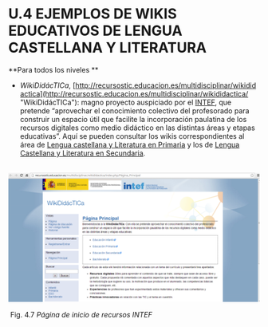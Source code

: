 # U.4 EJEMPLOS DE WIKIS EDUCATIVOS DE LENGUA CASTELLANA Y LITERATURA

**Para todos los niveles **

*   _WikiDidácTICa_, [http://recursostic.educacion.es/multidisciplinar/wikididactica](http://recursostic.educacion.es/multidisciplinar/wikididactica/ "WikiDidácTICa"): magno proyecto auspiciado por el [INTEF](http://www.ite.educacion.es/es/intef "INTEF - Instituto Nacional de Tecnologías Educativas y de Formación del Profesorado"), que pretende “aprovechar el conocimiento colectivo del profesorado para construir un espacio útil que facilite la incorporación paulatina de los recursos digitales como medio didáctico en las distintas áreas y etapas educativas”. Aquí se pueden consultar los wikis correspondientes al área de [Lengua castellana y Literatura en Primaria](http://recursostic.educacion.es/multidisciplinar/wikididactica/index.php/Categor%C3%ADas_de_Lengua_castellana_y_literatura_en_Primaria) y los de [Lengua Castellana y Literatura en Secundaria](http://recursostic.educacion.es/multidisciplinar/wikididactica/index.php/Categor%C3%ADas_de_Lengua_castellana_y_literatura_en_la_ESO).


 ![Página de inicio de recursos INTEF](img/wiki7.png "Página de inicio de recursos INTEF")


 Fig. 4.7 _Página de inicio de recursos INTEF_

